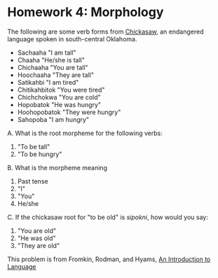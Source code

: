 Homework 4: Morphology
===============

The following are some verb forms from [Chickasaw](https://en.wikipedia.org/wiki/Chickasaw_language), an endangered language spoken in south-central Oklahoma. 

- Sachaaha  "I am tall"
- Chaaha  "He/she is tall"
- Chichaaha  "You are tall"
- Hoochaaha  "They are tall"
- Satikahbi  "I am tired"
- Chitikahbitok "You were tired"
- Chichchokwa  "You are cold"
- Hopobatok  "He was hungry"
- Hoohopobatok  "They were hungry"
- Sahopoba  "I am hungry"

A. What is the root morpheme for the following verbs: 

1. "To be tall"
2. "To be hungry"

B. What is the morpheme meaning

1. Past tense
2. "I"
3. "You"
4. He/she

C. If the chickasaw root for "to be old" is *sipokni*, how would you say:

1. "You are old"
2. "He was old"
3. "They are old"

This problem is from Fromkin, Rodman, and Hyams, [An Introduction to Language](http://www.amazon.com/An-Introduction-Language-Victoria-Fromkin/dp/1133310680)
